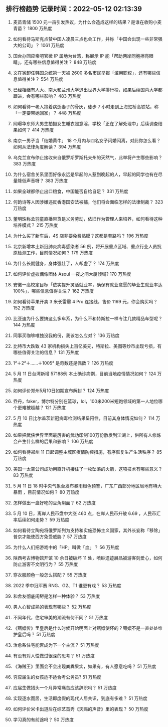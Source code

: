 
## 排行榜趋势 记录时间：2022-05-12 02:13:39
  
  1. 麦苗青储 1500 元一亩引发热议，为什么会造成这样的结果？是谁在收购小麦青苗？ 1800 万热度
    
  2. 如何看待马斯克点赞中国人凌晨三点也会工作，并称「中国会出现一些非常强大的公司」？ 1061 万热度
    
  3. 国台办回应帝吧官微 IP 属地为台湾，称展示 IP 能「帮助两岸同胞擦亮眼睛」，还有哪些信息值得关注？ 848 万热度
    
  4. 文在寅卸任韩国总统第一天被 2600 多名市民举报「滥用职权」，还有哪些信息值得关注？ 554 万热度
    
  5. 已经相继有人大、南大和兰州大学退出世界大学排行榜，如果后续国内大学都跟进，会有哪些影响？ 483 万热度
    
  6. 如何看待一老人抱着病逝妻子的骨灰，徒步 7 小时走到上海虹桥高铁站，称「一定要带她回家」？ 448 万热度
    
  7. 网曝华东师大男生拍摄女生睡衣照意淫，学校「正在了解处理中」后续调查结果如何？ 414 万热度
    
  8. 南京一男子当「结婚黄牛」 18 个月内与四名女子闪婚闪离，对此你怎么看？如何从法律角度解读？ 394 万热度
    
  9. 乌克兰宣布停止接收来自俄罗斯罗斯托夫州的天然气，此举将产生哪些影响？ 383 万热度
    
  10. 为什么宿舍关系里面好像永远是早起的人惹到晚起的人，早起的同学也有在尽量降低声音呀？ 383 万热度
    
  11. 如果全球都停止出口粮食，中国能否自给自足？ 331 万热度
    
  12. 何韵诗等人因涉嫌违反香港国安法被捕，他们将会面临怎样的法律制裁？ 323 万热度
    
  13. 董明珠称孟羽童直播带货是义务劳动，依旧作为管理人来培养，如何看待这种培养模式？ 215 万热度
    
  14. 为什么买了新车后，4S 店非要免费贴膜？这都是套路吗？ 196 万热度
    
  15. 北京新增本土新冠肺炎病毒感染者 56 例，将开展重点区域、重点行业人员抗原检测工作，目前情况如何？ 179 万热度
    
  16. 为什么长期健身，身体强壮了，人却虚了？ 174 万热度
    
  17. 如何评价虚拟偶像团体 Asoul 一夜之间大厦倾塌? 170 万热度
    
  18. 安徽一高校定目标「依实提升灵活就业率，确保有就业意愿的毕业生就业率达 100%」，哪些信息值得关注？ 162 万热度
    
  19. 如何看待苹果开卖 3 米长雷雳 4 Pro 连接线，售价 1169 元，你会购买吗？ 152 万热度
    
  20. 比亚迪为什么要搞这么多车系，为什么不和特斯拉一样专注几款精品车型呢？ 144 万热度
    
  21. 同事买咖啡唯独没我的份，我该怎么应对？ 136 万热度
    
  22. 比特币大跌致 43 家机构损失上百亿美元，特斯拉、美图等炒币出现亏损，有哪些值得关注的信息？ 131 万热度
    
  23. 1²＋2²＋……＋1005² 是奇数还是偶数？ 126 万热度
    
  24. 5 月 11 日台湾新增 57188例 本土确诊病例，目前当地疫情情况如何？ 124 万热度
    
  25. 如何评价郑州5月10日如期宣布解封？ 124 万热度
    
  26. 乔丹，faker，博尔特分别在篮球，lol，100米200米短跑领域的第一人地位哪个更难被超越？ 121 万热度
    
  27. 5 月 10 日比尔盖茨新冠病毒检测结果呈阳性，目前其身体情况如何？ 114 万热度
    
  28. 如果把武侠世界里面最厉害的武功印制100万份散发到江湖上，供所有人修炼会产生什么样的后果和影响？ 106 万热度
    
  29. 如何看待郑州 11 日起调整主城区疫情防控措施，有序恢复生产生活秩序？ 85 万热度
    
  30. 美国一太空公司成功用直升机接住了一枚坠落的火箭，这项技术有哪些意义？ 83 万热度
    
  31. 5 月 11 日 18 时中央气象台发布暴雨橙色预警，广东广西部分地区局地有特大暴雨 ，目前情况如何？ 80 万热度
    
  32. 怎样做出一盘好吃的豆角焖面？ 62 万热度
    
  33. 5 月 10 日，离岸人民币盘中大涨 460 点，在岸人民币升破 6.69 ，人民币汇率后续如何走势？ 59 万热度
    
  34. 如何看待立陶宛将俄罗斯列为支持和实施恐怖主义国家，其外长妄称「移除」普京才能使西方免受威胁？ 57 万热度
    
  35. 为什么人们把游戏中的「HP」叫做「血」？ 56 万热度
    
  36. 陕西考古博物馆开馆 10 余日被破坏 11 处，喷砂遗迹展品被游客刻爱心，如何防止游客不文明行为？ 55 万热度
    
  37. 穿衣服颜色一般怎么搭配？ 55 万热度
    
  38. 2022 季中冠军赛 RNG、G2、T1 谁更有戏？ 53 万热度
    
  39. 和舍友彻底闹掰是怎样一种体验？ 53 万热度
    
  40. 男人心智成熟的表现有哪些？ 52 万热度
    
  41. 不同年代，住宅审美的潮流有何不同？ 51 万热度
    
  42. 《甄嬛传》里皇后是什么时候开始明面上对甄嬛使坏的？甄嬛不是一直处处维护皇后吗？ 51 万热度
    
  43. 治愈系住宅能否成为下一个主流？ 51 万热度
    
  44. 有没有对人性做过很深的思考？ 51 万热度
    
  45. 《海贼王》里面会不会出现粪粪果实，如果有，有人愿意吃吗？ 51 万热度
    
  46. 穷应届生的女孩适不适合考公务员? 51 万热度
    
  47. 应届生做猎头一个月异常痛苦应该辞职吗？ 51 万热度
    
  48. 实现逐水而居，生活即度假的现代人居共识，到底有多难？ 51 万热度
    
  49. 如何评价米卡出道后在综艺首秀《天赐的声音》里的表现？ 50 万热度
    
  50. 学习真的有前途吗？ 50 万热度
    